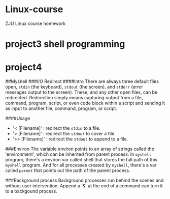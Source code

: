 # Linux-course
ZJU Linux course homework
# project3 shell programming
# project4
##Myshell
###I/O Redirect 
####Intro
There are always three default files open, `stdin` (the keyboard), `stdout` (the screen), and `stderr` (error messages output to the screen). These, and any other open files, can be redirected. Redirection simply means capturing output from a file, command, program, script, or even code block within a script and sending it as input to another file, command, program, or script.

####Usage
-  '<  [Filename]' : redirect the `stdin` to a file.
-  '>  [Filename]' : redirect the `stdout` to cover a file.
-  '>> [Filename]' : redirect the `stdout` to append to a file.

###Environ
The variable environ points to an array of strings called the 'environment', which can be inherited from parent process. In `myshell` program, there's a environ var called shell that stores the full path of this `myshell` program. And for all processes created by `myshell`, there's a var called `parent` that points out the path of the parent process.

###Background process
Background processes run behind the scenes and without user intervention. Append a '&' at the end of a command can turn it to a backgound process.


